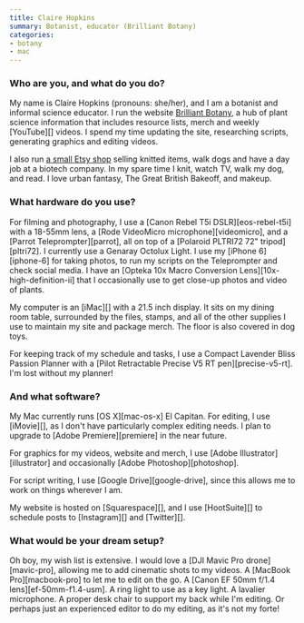 ```yaml
---
title: Claire Hopkins
summary: Botanist, educator (Brilliant Botany)
categories:
- botany
- mac
---
```


### Who are you, and what do you do?

My name is Claire Hopkins (pronouns: she/her), and I am a botanist and informal science educator. I run the website [Brilliant Botany](https://www.brilliantbotany.com/ "Claire's plant community."), a hub of plant science information that includes resource lists, merch and weekly [YouTube][] videos. I spend my time updating the site, researching scripts, generating graphics and editing videos. 

I also run [a small Etsy shop](https://www.etsy.com/shop/tumbletower "Claire's Etsy store.") selling knitted items, walk dogs and have a day job at a biotech company. In my spare time I knit, watch TV, walk my dog, and read. I love urban fantasy, The Great British Bakeoff, and makeup. 

### What hardware do you use?

For filming and photography, I use a [Canon Rebel T5i DSLR][eos-rebel-t5i] with a 18-55mm lens, a [Rode VideoMicro microphone][videomicro], and a [Parrot Teleprompter][parrot], all on top of a [Polaroid PLTRI72 72" tripod][pltri72]. I currently use a Genaray Octolux Light. I use my [iPhone 6][iphone-6] for taking photos, to run my scripts on the Teleprompter and check social media. I have an [Opteka 10x Macro Conversion Lens][10x-high-definition-ii] that I occasionally use to get close-up photos and video of plants.

My computer is an [iMac][] with a 21.5 inch display. It sits on my dining room table, surrounded by the files, stamps, and all of the other supplies I use to maintain my site and package merch. The floor is also covered in dog toys. 

For keeping track of my schedule and tasks, I use a Compact Lavender Bliss Passion Planner with a [Pilot Retractable Precise V5 RT pen][precise-v5-rt]. I'm lost without my planner!

### And what software?

My Mac currently runs [OS X][mac-os-x] El Capitan. For editing, I use [iMovie][], as I don't have particularly complex editing needs. I plan to upgrade to [Adobe Premiere][premiere] in the near future.

For graphics for my videos, website and merch, I use [Adobe Illustrator][illustrator] and occasionally [Adobe Photoshop][photoshop].

For script writing, I use [Google Drive][google-drive], since this allows me to work on things wherever I am. 

My website is hosted on [Squarespace][], and I use [HootSuite][] to schedule posts to [Instagram][] and [Twitter][].

### What would be your dream setup?

Oh boy, my wish list is extensive. I would love a [DJI Mavic Pro drone][mavic-pro], allowing me to add cinematic shots to my videos. A [MacBook Pro][macbook-pro] to let me to edit on the go. A [Canon EF 50mm f/1.4 lens][ef-50mm-f1.4-usm]. A ring light to use as a key light. A lavalier microphone. A proper desk chair to support my back while I'm editing. Or perhaps just an experienced editor to do my editing, as it's not my forte!